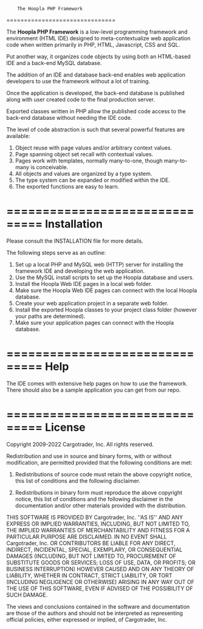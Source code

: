 		The Hoopla PHP Framework
===============================

The **Hoopla PHP Framework** is a low-level programming framework and environment (HTML IDE) designed to meta-contextualize web application code when written primarily in PHP, HTML, Javascript, CSS and SQL.

Put another way, it organizes code objects by using both an HTML-based IDE and a back-end MySQL database.

The addition of an IDE and database back-end enables web application developers to use the framework without a lot of training.

Once the application is developed, the back-end database is published along with user created code to the final production server.

Exported classes written in PHP allow the published code access to the back-end database without needing the IDE code.

The level of code abstraction is such that several powerful features are available:

1. 	Object reuse with page values and/or arbitrary context values.
2.  Page spanning object set recall with contextual values.
3.  Pages work with templates, normally many-to-one, though many-to-many is conceivable.
4.  All objects and values are organized by a type system.
5.  The type system can be expanded or modified within the IDE.
6.  The exported functions are easy to learn.


===============================
		Installation
===============================

Please consult the INSTALLATION file for more details.

The following steps serve as an outline:

1.  Set up a local PHP and MySQL web (HTTP) server for installing the framework IDE and developing the web application.
2.  Use the MySQL install scripts to set up the Hoopla database and users.
3.  Install the Hoopla Web IDE pages in a local web folder.
4.  Make sure the Hoopla Web IDE pages can connect with the local Hoopla database.
5.  Create your web application project in a separate web folder.
6.  Install the exported Hoopla classes to your project class folder (however your paths are determined).
7.  Make sure your application pages can connect with the Hoopla database.


===============================
		Help
===============================

The IDE comes with extensive help pages on how to use the framework.  There should also be a sample application you can get from our repo.


===============================
		License
===============================

Copyright 2009-2022 Cargotrader, Inc. All rights reserved.

Redistribution and use in source and binary forms, with or without modification, are
permitted provided that the following conditions are met:

   1. Redistributions of source code must retain the above copyright notice, this list of
      conditions and the following disclaimer.

   2. Redistributions in binary form must reproduce the above copyright notice, this list
      of conditions and the following disclaimer in the documentation and/or other materials
      provided with the distribution.

THIS SOFTWARE IS PROVIDED BY Cargotrader, Inc. ''AS IS'' AND ANY EXPRESS OR IMPLIED
WARRANTIES, INCLUDING, BUT NOT LIMITED TO, THE IMPLIED WARRANTIES OF MERCHANTABILITY AND
FITNESS FOR A PARTICULAR PURPOSE ARE DISCLAIMED. IN NO EVENT SHALL Cargotrader, Inc. OR
CONTRIBUTORS BE LIABLE FOR ANY DIRECT, INDIRECT, INCIDENTAL, SPECIAL, EXEMPLARY, OR
CONSEQUENTIAL DAMAGES (INCLUDING, BUT NOT LIMITED TO, PROCUREMENT OF SUBSTITUTE GOODS OR
SERVICES; LOSS OF USE, DATA, OR PROFITS; OR BUSINESS INTERRUPTION) HOWEVER CAUSED AND ON
ANY THEORY OF LIABILITY, WHETHER IN CONTRACT, STRICT LIABILITY, OR TORT (INCLUDING
NEGLIGENCE OR OTHERWISE) ARISING IN ANY WAY OUT OF THE USE OF THIS SOFTWARE, EVEN IF
ADVISED OF THE POSSIBILITY OF SUCH DAMAGE.

The views and conclusions contained in the software and documentation are those of the
authors and should not be interpreted as representing official policies, either expressed
or implied, of Cargotrader, Inc.

